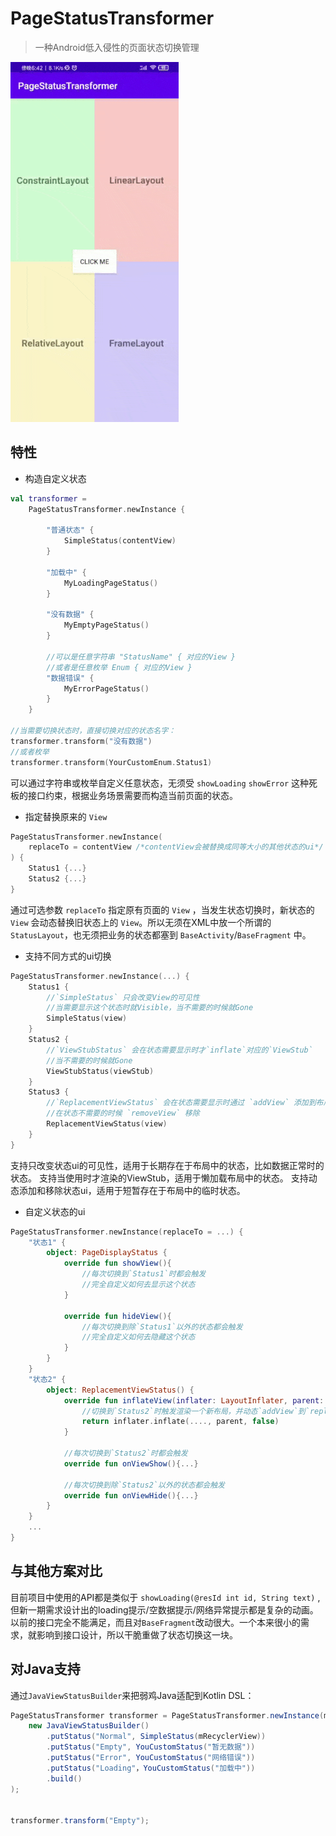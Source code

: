 # PageStatusTransformer

> 一种Android低入侵性的页面状态切换管理

![Preview](https://github.com/YvesCheung/PageStatusTransformer/blob/master/art/PageStatusTransformer.gif?raw=true)

## 特性

- 构造自定义状态

```kotlin
val transformer =
    PageStatusTransformer.newInstance {

        "普通状态" { 
            SimpleStatus(contentView)
        }

        "加载中" {
            MyLoadingPageStatus()
        }

        "没有数据" {
            MyEmptyPageStatus()
        }

        //可以是任意字符串 "StatusName" { 对应的View }
        //或者是任意枚举 Enum { 对应的View }
        "数据错误" {
            MyErrorPageStatus()
        }
    }
    
//当需要切换状态时，直接切换对应的状态名字：
transformer.transform("没有数据")
//或者枚举
transformer.transform(YourCustomEnum.Status1)
```
可以通过字符串或枚举自定义任意状态，无须受 `showLoading` `showError` 这种死板的接口约束，根据业务场景需要而构造当前页面的状态。


- 指定替换原来的 `View`
```kotlin
PageStatusTransformer.newInstance(
    replaceTo = contentView /*contentView会被替换成同等大小的其他状态的ui*/
) { 
    Status1 {...}
    Status2 {...}
}
```
通过可选参数 `replaceTo` 指定原有页面的 `View` ，当发生状态切换时，新状态的 `View` 会动态替换旧状态上的 `View`。所以无须在XML中放一个所谓的 `StatusLayout`，也无须把业务的状态都塞到 `BaseActivity`/`BaseFragment` 中。

- 支持不同方式的ui切换
```kotlin
PageStatusTransformer.newInstance(...) { 
    Status1 {
        //`SimpleStatus` 只会改变View的可见性
        //当需要显示这个状态时就Visible，当不需要的时候就Gone
        SimpleStatus(view) 
    }
    Status2 {
        //`ViewStubStatus` 会在状态需要显示时才`inflate`对应的`ViewStub`
        //当不需要的时候就Gone
        ViewStubStatus(viewStub)
    }
    Status3 {
        //`ReplacementViewStatus` 会在状态需要显示时通过 `addView` 添加到布局当中，
        //在状态不需要的时候 `removeView` 移除
        ReplacementViewStatus(view)
    }
}
```
支持只改变状态ui的可见性，适用于长期存在于布局中的状态，比如数据正常时的状态。
支持当使用时才渲染的ViewStub，适用于懒加载布局中的状态。
支持动态添加和移除状态ui，适用于短暂存在于布局中的临时状态。

- 自定义状态的ui
```kotlin
PageStatusTransformer.newInstance(replaceTo = ...) { 
    "状态1" {
        object: PageDisplayStatus {
            override fun showView(){
                //每次切换到`Status1`时都会触发
                //完全自定义如何去显示这个状态
            }
            
            override fun hideView(){
                //每次切换到除`Status1`以外的状态都会触发
                //完全自定义如何去隐藏这个状态
            }
        }
    }
    "状态2" {
        object: ReplacementViewStatus() {
            override fun inflateView(inflater: LayoutInflater, parent: ViewGroup): View {
                //切换到`Status2`时触发渲染一个新布局，并动态`addView`到`replaceTo`参数指定的位置
                return inflater.inflate(...., parent, false)
            }
        
            //每次切换到`Status2`时都会触发
            override fun onViewShow(){...}

            //每次切换到除`Status2`以外的状态都会触发
            override fun onViewHide(){...}
        }
    }
    ...
}
```

## 与其他方案对比
目前项目中使用的API都是类似于 `showLoading(@resId int id, String text)` ,但新一期需求设计出的loading提示/空数据提示/网络异常提示都是复杂的动画。以前的接口完全不能满足，而且对`BaseFragment`改动很大。一个本来很小的需求，就影响到接口设计，所以干脆重做了状态切换这一块。

## 对Java支持
通过`JavaViewStatusBuilder`来把弱鸡Java适配到Kotlin DSL：
```Java
PageStatusTransformer transformer = PageStatusTransformer.newInstance(mRecyclerView, 
    new JavaViewStatusBuilder()
        .putStatus("Normal", SimpleStatus(mRecyclerView))
        .putStatus("Empty", YouCustomStatus("暂无数据"))
        .putStatus("Error", YouCustomStatus("网络错误"))
        .putStatus("Loading"，YouCustomStatus("加载中"))
        .build()
);


transformer.transform("Empty");
```
